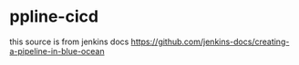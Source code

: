 # ppline-cicd

this source is from jenkins docs https://github.com/jenkins-docs/creating-a-pipeline-in-blue-ocean
